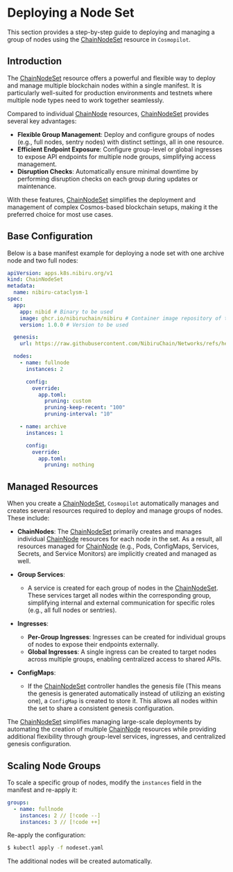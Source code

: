 # Deploying a Node Set

This section provides a step-by-step guide to deploying and managing a group of nodes using the [ChainNodeSet](/03-reference/crds/crds#chainnodeset) resource in `Cosmopilot`.

## Introduction


The [ChainNodeSet](/03-reference/crds/crds#chainnodeset) resource offers a powerful and flexible way to deploy and manage multiple blockchain nodes within a single manifest. It is particularly well-suited for production environments and testnets where multiple node types need to work together seamlessly.

Compared to individual [ChainNode](/03-reference/crds/crds#chainnode) resources, [ChainNodeSet](/03-reference/crds/crds#chainnodeset) provides several key advantages:
- **Flexible Group Management**: Deploy and configure groups of nodes (e.g., full nodes, sentry nodes) with distinct settings, all in one resource.
- **Efficient Endpoint Exposure**: Configure group-level or global ingresses to expose API endpoints for multiple node groups, simplifying access management.
- **Disruption Checks**: Automatically ensure minimal downtime by performing disruption checks on each group during updates or maintenance.

With these features, [ChainNodeSet](/03-reference/crds/crds#chainnodeset) simplifies the deployment and management of complex Cosmos-based blockchain setups, making it the preferred choice for most use cases.

## Base Configuration

Below is a base manifest example for deploying a node set with one archive node and two full nodes:

```yaml
apiVersion: apps.k8s.nibiru.org/v1
kind: ChainNodeSet
metadata:
  name: nibiru-cataclysm-1
spec:
  app:
    app: nibid # Binary to be used
    image: ghcr.io/nibiruchain/nibiru # Container image repository of the application
    version: 1.0.0 # Version to be used

  genesis:
    url: https://raw.githubusercontent.com/NibiruChain/Networks/refs/heads/main/Mainnet/cataclysm-1/genesis.json

  nodes:
    - name: fullnode
      instances: 2

      config:
        override:
          app.toml:
            pruning: custom
            pruning-keep-recent: "100"
            pruning-interval: "10"

    - name: archive
      instances: 1

      config:
        override:
          app.toml:
            pruning: nothing
```

## Managed Resources

When you create a [ChainNodeSet](/03-reference/crds/crds#chainnodeset), `Cosmopilot` automatically manages and creates several resources required to deploy and manage groups of nodes. These include:

- **ChainNodes**: The [ChainNodeSet](/03-reference/crds/crds#chainnodeset) primarily creates and manages individual [ChainNode](/03-reference/crds/crds#chainnode) resources for each node in the set. As a result, all resources managed for [ChainNode](/03-reference/crds/crds#chainnode) (e.g., Pods, ConfigMaps, Services, Secrets, and Service Monitors) are implicitly created and managed as well.

- **Group Services**:
  - A service is created for each group of nodes in the [ChainNodeSet](/03-reference/crds/crds#chainnodeset). These services target all nodes within the corresponding group, simplifying internal and external communication for specific roles (e.g., all full nodes or sentries).

- **Ingresses**:
  - **Per-Group Ingresses**: Ingresses can be created for individual groups of nodes to expose their endpoints externally.
  - **Global Ingresses**: A single ingress can be created to target nodes across multiple groups, enabling centralized access to shared APIs.

- **ConfigMaps**:
  - If the [ChainNodeSet](/03-reference/crds/crds#chainnodeset) controller handles the genesis file (This means the genesis is generated automatically instead of utilizing an existing one), a `ConfigMap` is created to store it. This allows all nodes within the set to share a consistent genesis configuration.

The [ChainNodeSet](/03-reference/crds/crds#chainnodeset) simplifies managing large-scale deployments by automating the creation of multiple [ChainNode](/03-reference/crds/crds#chainnode) resources while providing additional flexibility through group-level services, ingresses, and centralized genesis configuration.

## Scaling Node Groups

To scale a specific group of nodes, modify the `instances` field in the manifest and re-apply it:

```yaml
groups:
  - name: fullnode
    instances: 2 // [!code --]
    instances: 3 // [!code ++]
```

Re-apply the configuration:

```bash
$ kubectl apply -f nodeset.yaml
```

The additional nodes will be created automatically.